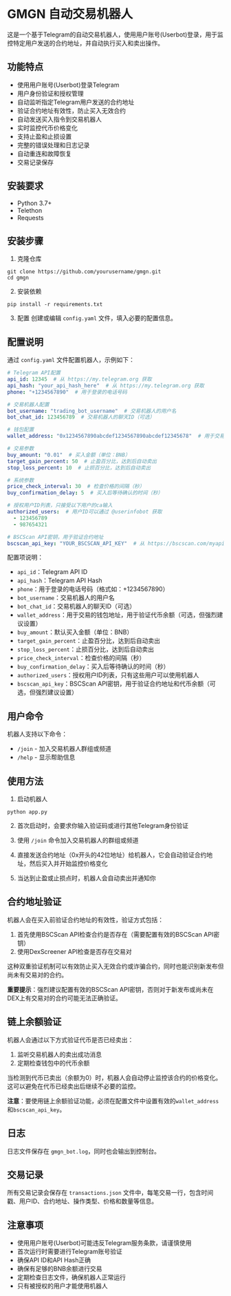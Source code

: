 # GMGN 自动交易机器人

这是一个基于Telegram的自动交易机器人，使用用户账号(Userbot)登录，用于监控特定用户发送的合约地址，并自动执行买入和卖出操作。

## 功能特点

- 使用用户账号(Userbot)登录Telegram
- 用户身份验证和授权管理
- 自动监听指定Telegram用户发送的合约地址
- 验证合约地址有效性，防止买入无效合约
- 自动发送买入指令到交易机器人
- 实时监控代币价格变化
- 支持止盈和止损设置
- 完整的错误处理和日志记录
- 自动重连和故障恢复
- 交易记录保存

## 安装要求

- Python 3.7+
- Telethon
- Requests

## 安装步骤

1. 克隆仓库
```
git clone https://github.com/yourusername/gmgn.git
cd gmgn
```

2. 安装依赖
```
pip install -r requirements.txt
```

3. 配置
创建或编辑 `config.yaml` 文件，填入必要的配置信息。

## 配置说明

通过 `config.yaml` 文件配置机器人，示例如下：

```yaml
# Telegram API配置
api_id: 12345  # 从 https://my.telegram.org 获取
api_hash: "your_api_hash_here"  # 从 https://my.telegram.org 获取
phone: "+1234567890"  # 用于登录的电话号码

# 交易机器人配置
bot_username: "trading_bot_username"  # 交易机器人的用户名
bot_chat_id: 123456789  # 交易机器人的聊天ID（可选）

# 钱包配置
wallet_address: "0x1234567890abcdef1234567890abcdef12345678"  # 用于交易的钱包地址，用于验证代币余额

# 交易参数
buy_amount: "0.01"  # 买入金额（单位：BNB）
target_gain_percent: 50  # 止盈百分比，达到后自动卖出
stop_loss_percent: 10  # 止损百分比，达到后自动卖出

# 系统参数
price_check_interval: 30  # 检查价格的间隔（秒）
buy_confirmation_delay: 5  # 买入后等待确认的时间（秒）

# 授权用户ID列表，只接受以下用户的ca输入
authorized_users:  # 用户ID可以通过 @userinfobot 获取
  - 123456789
  - 987654321

# BSCScan API密钥，用于验证合约地址
bscscan_api_key: "YOUR_BSCSCAN_API_KEY"  # 从 https://bscscan.com/myapikey 获取
```

配置项说明：

- `api_id`：Telegram API ID
- `api_hash`：Telegram API Hash
- `phone`：用于登录的电话号码（格式如：+1234567890）
- `bot_username`：交易机器人的用户名
- `bot_chat_id`：交易机器人的聊天ID（可选）
- `wallet_address`：用于交易的钱包地址，用于验证代币余额（可选，但强烈建议设置）
- `buy_amount`：默认买入金额（单位：BNB）
- `target_gain_percent`：止盈百分比，达到后自动卖出
- `stop_loss_percent`：止损百分比，达到后自动卖出
- `price_check_interval`：检查价格的间隔（秒）
- `buy_confirmation_delay`：买入后等待确认的时间（秒）
- `authorized_users`：授权用户ID列表，只有这些用户可以使用机器人
- `bscscan_api_key`：BSCScan API密钥，用于验证合约地址和代币余额（可选，但强烈建议设置）

## 用户命令

机器人支持以下命令：

- `/join` - 加入交易机器人群组或频道
- `/help` - 显示帮助信息

## 使用方法

1. 启动机器人
```
python app.py
```

2. 首次启动时，会要求你输入验证码或进行其他Telegram身份验证

3. 使用 `/join` 命令加入交易机器人的群组或频道

4. 直接发送合约地址（0x开头的42位地址）给机器人，它会自动验证合约地址，然后买入并开始监控价格变化

5. 当达到止盈或止损点时，机器人会自动卖出并通知你

## 合约地址验证

机器人会在买入前验证合约地址的有效性，验证方式包括：

1. 首先使用BSCScan API检查合约是否存在（需要配置有效的BSCScan API密钥）
2. 使用DexScreener API检查是否存在交易对

这种双重验证机制可以有效防止买入无效合约或诈骗合约，同时也能识别新发布但尚未有交易对的合约。

**重要提示**：强烈建议配置有效的BSCScan API密钥，否则对于新发布或尚未在DEX上有交易对的合约可能无法正确验证。

## 链上余额验证

机器人会通过以下方式验证代币是否已经卖出：

1. 监听交易机器人的卖出成功消息
2. 定期检查钱包中的代币余额

当检测到代币已卖出（余额为0）时，机器人会自动停止监控该合约的价格变化。这可以避免在代币已经卖出后继续不必要的监控。

**注意**：要使用链上余额验证功能，必须在配置文件中设置有效的`wallet_address`和`bscscan_api_key`。

## 日志

日志文件保存在 `gmgn_bot.log`，同时也会输出到控制台。

## 交易记录

所有交易记录会保存在 `transactions.json` 文件中，每笔交易一行，包含时间戳、用户ID、合约地址、操作类型、价格和数量等信息。

## 注意事项

- 使用用户账号(Userbot)可能违反Telegram服务条款，请谨慎使用
- 首次运行时需要进行Telegram账号验证
- 确保API ID和API Hash正确
- 确保有足够的BNB余额进行交易
- 定期检查日志文件，确保机器人正常运行
- 只有被授权的用户才能使用机器人
